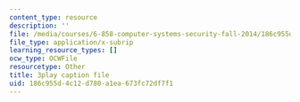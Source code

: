 ```yaml
---
content_type: resource
description: ''
file: /media/courses/6-858-computer-systems-security-fall-2014/186c955d4c12d780a1ea673fc72df7f1_WlmKwIe9z1Q.srt
file_type: application/x-subrip
learning_resource_types: []
ocw_type: OCWFile
resourcetype: Other
title: 3play caption file
uid: 186c955d-4c12-d780-a1ea-673fc72df7f1
---
```

